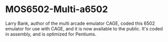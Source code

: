 # MOS6502-Multi-a6502
Larry Bank, author of the multi arcade emulator CAGE, coded this 6502 emulator for use with CAGE, and it is now available to the public. It's coded in assembly, and is optimized for Pentiums.
